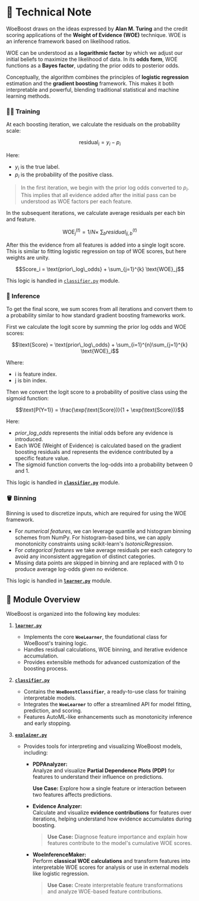 # 📜 Technical Note

WoeBoost draws on the ideas expressed by **Alan M. Turing** and the credit scoring applications of the **Weight of Evidence (WOE)** technique. WOE is an inference framework based on likelihood ratios.

WOE can be understood as a **logarithmic factor** by which we adjust our initial beliefs to maximize the likelihood of data. In its **odds form**, WOE functions as a **Bayes factor**, updating the prior odds to posterior odds.

Conceptually, the algorithm combines the principles of **logistic regression**  estimation and the **gradient boosting** framework. This makes it both interpretable and powerful, blending traditional statistical and machine learning methods.

### 🧑‍🎓 Training

At each boosting iteration, we calculate the residuals on the probability scale:

$$\text{residual}_i = y_i - p_i$$

Here:

* $y_i$ is the true label.
* $p_i$ is the probability of the positive class.

> In the first iteration, we begin with the prior log odds converted to $p_i$. This implies that all evidence added after the initial pass can be understood as WOE factors per each feature.

In the subsequent iterations, we calculate average residuals per each bin and feature.

$$\text{WOE}_j^{(t)} = 1/N \times\ \sum_{b} {residual_i}_{j,b}^{(t)}$$

After this the evidence from all features is added into a single logit score. This is similar to fitting logistic regression on top of WOE scores, but here weights are unity.

$$Score_i = \text{prior\_log\_odds} + \sum_{j=1}^{k} \text{WOE}_j$$

This logic is handled in [`classifier.py`](https://github.com/xRiskLab/woeboost/blob/main/docs/classifier.md) module.

### 💭 Inference

To get the final score, we sum scores from all iterations and convert them to a probability similar to how standard gradient boosting frameworks work.

First we calculate the logit score by summing the prior log odds and WOE scores:

$$\text{Score} = \text{prior\_log\_odds} + \sum_{i=1}^{n}\sum_{j=1}^{k} \text{WOE}_i$$

Where:
* i is feature index.
* j is bin index.

Then we convert the logit score to a probability of positive class using the sigmoid function:

$$\text{P(Y=1)} = \frac{\exp(\text{Score})}{1 + \exp(\text{Score})}$$

Here:

* $prior\_log\_odds$ represents the initial odds before any evidence is introduced.
* Each WOE (Weight of Evidence) is calculated based on the gradient boosting residuals and represents the evidence contributed by a specific feature value.
* The sigmoid function converts the log-odds into a probability between 0 and 1.

This logic is handled in **[`classifier.py`](https://github.com/xRiskLab/woeboost/blob/main/docs/classifier.md)** module.

### 🪣 Binning

Binning is used to discretize inputs, which are required for using the WOE framework.

* For *numerical features*, we can leverage quantile and histogram binning schemes from NumPy. For histogram-based bins, we can apply monotonicity constraints using scikit-learn's *IsotonicRegression*.
* For *categorical features* we take average residuals per each category to avoid any inconsistent aggregation of distinct categories.
* Missing data points are skipped in binning and are replaced with 0 to produce average log-odds given no evidence.

This logic is handled in **[`learner.py`](https://github.com/xRiskLab/woeboost/blob/main/docs/learner.md)** module.

## 📂 Module Overview

WoeBoost is organized into the following key modules:

1. **[`learner.py`](https://github.com/xRiskLab/woeboost/blob/main/docs/learner.md)**  
   - Implements the core **`WoeLearner`**, the foundational class for WoeBoost's training logic.  
   - Handles residual calculations, WOE binning, and iterative evidence accumulation.  
   - Provides extensible methods for advanced customization of the boosting process.  

2. **[`classifier.py`](https://github.com/xRiskLab/woeboost/blob/main/docs/classifier.md)**  
   - Contains the **`WoeBoostClassifier`**, a ready-to-use class for training interpretable models.  
   - Integrates the **`WoeLearner`** to offer a streamlined API for model fitting, prediction, and scoring.  
   - Features AutoML-like enhancements such as monotonicity inference and early stopping.  

3. **[`explainer.py`](https://github.com/xRiskLab/woeboost/blob/main/docs/explainer.md)**  
   - Provides tools for interpreting and visualizing WoeBoost models, including:  
        - **PDPAnalyzer:**  
          Analyze and visualize **Partial Dependence Plots (PDP)** for features to understand their influence on predictions.
          
          **Use Case:** Explore how a single feature or interaction between two features affects predictions.
        
        - **Evidence Analyzer:**  
          Calculate and visualize **evidence contributions** for features over iterations, helping understand how evidence accumulates during boosting.
          
          > **Use Case:** Diagnose feature importance and explain how features contribute to the model's cumulative WOE scores.

        - **WoeInferenceMaker:**  
          Perform **classical WOE calculations** and transform features into interpretable WOE scores for analysis or use in external models like logistic regression.
          
          > **Use Case:** Create interpretable feature transformations and analyze WOE-based feature contributions.

